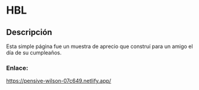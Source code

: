 # HBL
  
## Descripción

  Esta simple página fue un muestra de aprecio que construí para un amigo el día de su cumpleaños.
  
### Enlace:
  https://pensive-wilson-07c649.netlify.app/
